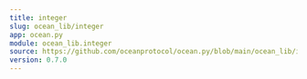 ```yaml
---
title: integer
slug: ocean_lib/integer
app: ocean.py
module: ocean_lib.integer
source: https://github.com/oceanprotocol/ocean.py/blob/main/ocean_lib/integer.py
version: 0.7.0
---
```

